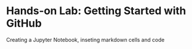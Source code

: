 # Hands-on Lab: Getting Started with GitHub
Creating a Jupyter Notebook, inseting markdown cells and code
